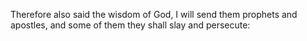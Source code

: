 Therefore also said the wisdom of God, I will send them prophets and apostles, and some of them they shall slay and persecute:
